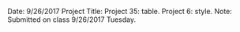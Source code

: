 Date: 9/26/2017
Project Title: Project 35: table. Project 6: style.
Note: Submitted on class 9/26/2017 Tuesday.
